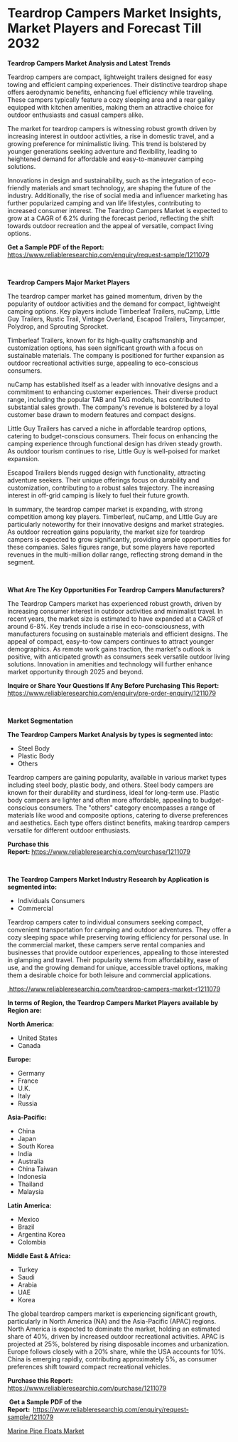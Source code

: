 <p><h1>Teardrop Campers Market Insights, Market Players and Forecast Till 2032</h1></p><p><strong>Teardrop Campers Market Analysis and Latest Trends</strong></p>
<p><p>Teardrop campers are compact, lightweight trailers designed for easy towing and efficient camping experiences. Their distinctive teardrop shape offers aerodynamic benefits, enhancing fuel efficiency while traveling. These campers typically feature a cozy sleeping area and a rear galley equipped with kitchen amenities, making them an attractive choice for outdoor enthusiasts and casual campers alike.</p><p>The market for teardrop campers is witnessing robust growth driven by increasing interest in outdoor activities, a rise in domestic travel, and a growing preference for minimalistic living. This trend is bolstered by younger generations seeking adventure and flexibility, leading to heightened demand for affordable and easy-to-maneuver camping solutions. </p><p>Innovations in design and sustainability, such as the integration of eco-friendly materials and smart technology, are shaping the future of the industry. Additionally, the rise of social media and influencer marketing has further popularized camping and van life lifestyles, contributing to increased consumer interest. The Teardrop Campers Market is expected to grow at a CAGR of 6.2% during the forecast period, reflecting the shift towards outdoor recreation and the appeal of versatile, compact living options.</p></p>
<p><strong>Get a Sample PDF of the Report:&nbsp;</strong> <a href="https://www.reliableresearchiq.com/enquiry/request-sample/1211079?utm_campaign=3100&utm_medium=2&utm_source=Github&utm_content=ia&utm_term=24032025&utm_id=teardrop-campers">https://www.reliableresearchiq.com/enquiry/request-sample/1211079</a></p>
<p>&nbsp;</p>
<p><strong>Teardrop Campers Major Market Players</strong></p>
<p><p>The teardrop camper market has gained momentum, driven by the popularity of outdoor activities and the demand for compact, lightweight camping options. Key players include Timberleaf Trailers, nuCamp, Little Guy Trailers, Rustic Trail, Vintage Overland, Escapod Trailers, Tinycamper, Polydrop, and Sprouting Sprocket. </p><p>Timberleaf Trailers, known for its high-quality craftsmanship and customization options, has seen significant growth with a focus on sustainable materials. The company is positioned for further expansion as outdoor recreational activities surge, appealing to eco-conscious consumers. </p><p>nuCamp has established itself as a leader with innovative designs and a commitment to enhancing customer experiences. Their diverse product range, including the popular TAB and TAG models, has contributed to substantial sales growth. The company's revenue is bolstered by a loyal customer base drawn to modern features and compact designs. </p><p>Little Guy Trailers has carved a niche in affordable teardrop options, catering to budget-conscious consumers. Their focus on enhancing the camping experience through functional design has driven steady growth. As outdoor tourism continues to rise, Little Guy is well-poised for market expansion.</p><p>Escapod Trailers blends rugged design with functionality, attracting adventure seekers. Their unique offerings focus on durability and customization, contributing to a robust sales trajectory. The increasing interest in off-grid camping is likely to fuel their future growth. </p><p>In summary, the teardrop camper market is expanding, with strong competition among key players. Timberleaf, nuCamp, and Little Guy are particularly noteworthy for their innovative designs and market strategies. As outdoor recreation gains popularity, the market size for teardrop campers is expected to grow significantly, providing ample opportunities for these companies. Sales figures range, but some players have reported revenues in the multi-million dollar range, reflecting strong demand in the segment.</p></p>
<p>&nbsp;</p>
<p><strong>What Are The Key Opportunities For Teardrop Campers Manufacturers?</strong></p>
<p><p>The Teardrop Campers market has experienced robust growth, driven by increasing consumer interest in outdoor activities and minimalist travel. In recent years, the market size is estimated to have expanded at a CAGR of around 6-8%. Key trends include a rise in eco-consciousness, with manufacturers focusing on sustainable materials and efficient designs. The appeal of compact, easy-to-tow campers continues to attract younger demographics. As remote work gains traction, the market's outlook is positive, with anticipated growth as consumers seek versatile outdoor living solutions. Innovation in amenities and technology will further enhance market opportunity through 2025 and beyond.</p></p>
<p><strong>Inquire or Share Your Questions If Any Before Purchasing This Report:</strong> <a href="https://www.reliableresearchiq.com/enquiry/pre-order-enquiry/1211079?utm_campaign=3100&utm_medium=2&utm_source=Github&utm_content=ia&utm_term=24032025&utm_id=teardrop-campers">https://www.reliableresearchiq.com/enquiry/pre-order-enquiry/1211079</a></p>
<p>&nbsp;</p>
<p><strong>Market Segmentation</strong></p>
<p><strong>The Teardrop Campers Market Analysis by types is segmented into:</strong></p>
<p><ul><li>Steel Body</li><li>Plastic Body</li><li>Others</li></ul></p>
<p><p>Teardrop campers are gaining popularity, available in various market types including steel body, plastic body, and others. Steel body campers are known for their durability and sturdiness, ideal for long-term use. Plastic body campers are lighter and often more affordable, appealing to budget-conscious consumers. The "others" category encompasses a range of materials like wood and composite options, catering to diverse preferences and aesthetics. Each type offers distinct benefits, making teardrop campers versatile for different outdoor enthusiasts.</p></p>
<p><strong>Purchase this Report:&nbsp;</strong><a href="https://www.reliableresearchiq.com/purchase/1211079?utm_campaign=3100&utm_medium=2&utm_source=Github&utm_content=ia&utm_term=24032025&utm_id=teardrop-campers">https://www.reliableresearchiq.com/purchase/1211079</a></p>
<p>&nbsp;</p>
<p><strong>The Teardrop Campers Market Industry Research by Application is segmented into:</strong></p>
<p><ul><li>Individuals Consumers</li><li>Commercial</li></ul></p>
<p><p>Teardrop campers cater to individual consumers seeking compact, convenient transportation for camping and outdoor adventures. They offer a cozy sleeping space while preserving towing efficiency for personal use. In the commercial market, these campers serve rental companies and businesses that provide outdoor experiences, appealing to those interested in glamping and travel. Their popularity stems from affordability, ease of use, and the growing demand for unique, accessible travel options, making them a desirable choice for both leisure and commercial applications.</p></p>
<p><a href="https://www.reliableresearchiq.com/teardrop-campers-market-r1211079?utm_campaign=3100&utm_medium=2&utm_source=Github&utm_content=ia&utm_term=24032025&utm_id=teardrop-campers">&nbsp;https://www.reliableresearchiq.com/teardrop-campers-market-r1211079</a></p>
<p><strong>In terms of Region, the Teardrop Campers Market Players available by Region are:</strong></p>
<p>
    <p> <strong> North America: </strong>
        <ul>
            <li>United States</li>
            <li>Canada</li>
        </ul>
        </p> 
    <p> <strong> Europe: </strong>
        <ul>
            <li>Germany</li>
            <li>France</li>
            <li>U.K.</li>
            <li>Italy</li>
            <li>Russia</li>
        </ul>
        </p> 
    <p> <strong> Asia-Pacific: </strong>
        <ul>
            <li>China</li>
            <li>Japan</li>
            <li>South Korea</li>
            <li>India</li>
            <li>Australia</li>
            <li>China Taiwan</li>
            <li>Indonesia</li>
            <li>Thailand</li>
            <li>Malaysia</li>
        </ul>
        </p> 
    <p> <strong> Latin America: </strong>
        <ul>
            <li>Mexico</li>
            <li>Brazil</li>
            <li>Argentina Korea</li>
            <li>Colombia</li>
        </ul>
        </p> 
    <p> <strong> Middle East & Africa: </strong>
        <ul>
            <li>Turkey</li>
            <li>Saudi</li>
            <li>Arabia</li>
            <li>UAE</li>
            <li>Korea</li>
        </ul>
    </p>
    </p>
<p><p>The global teardrop campers market is experiencing significant growth, particularly in North America (NA) and the Asia-Pacific (APAC) regions. North America is expected to dominate the market, holding an estimated share of 40%, driven by increased outdoor recreational activities. APAC is projected at 25%, bolstered by rising disposable incomes and urbanization. Europe follows closely with a 20% share, while the USA accounts for 10%. China is emerging rapidly, contributing approximately 5%, as consumer preferences shift toward compact recreational vehicles.</p></p>
<p><strong>Purchase this Report: </strong><a href="https://www.reliableresearchiq.com/purchase/1211079?utm_campaign=3100&utm_medium=2&utm_source=Github&utm_content=ia&utm_term=24032025&utm_id=teardrop-campers">https://www.reliableresearchiq.com/purchase/1211079</a></p>
<p>&nbsp;<strong>Get a Sample PDF of the Report:&nbsp;&nbsp;</strong><a href="https://www.reliableresearchiq.com/enquiry/request-sample/1211079?utm_campaign=3100&utm_medium=2&utm_source=Github&utm_content=ia&utm_term=24032025&utm_id=teardrop-campers">https://www.reliableresearchiq.com/enquiry/request-sample/1211079</a></p>
<p><strong></strong></p>
<p><p><a href="https://github.com/balapopepi/Market-Research-Report-List-1/blob/main/marine-pipe-floats-market.md?utm_campaign=3100&utm_medium=2&utm_source=Github&utm_content=ia&utm_term=24032025&utm_id=teardrop-campers">Marine Pipe Floats Market</a></p></p>